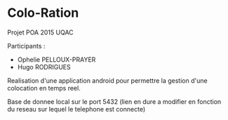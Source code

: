 # Colo-Ration
Projet POA 2015 UQAC

Participants : 
- Ophelie PELLOUX-PRAYER
- Hugo RODRIGUES

Realisation d'une application android pour permettre la gestion d'une colocation en temps reel.

Base de donnee local sur le port 5432 (lien en dure a modifier en fonction du reseau sur lequel le telephone est connecte)